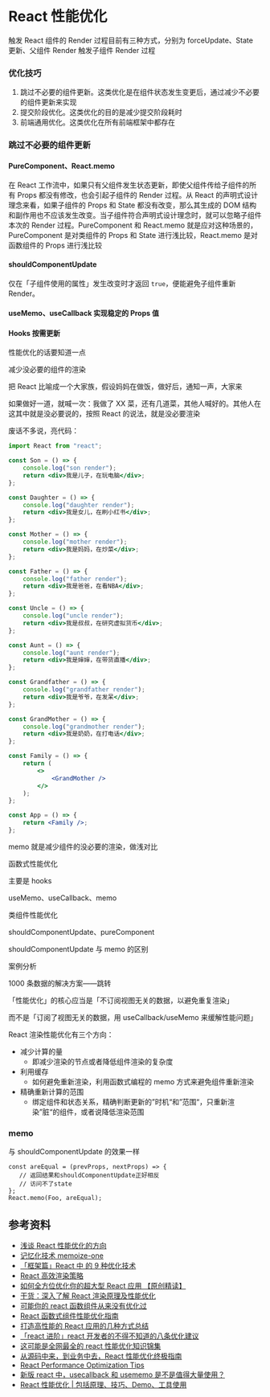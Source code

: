 # React 性能优化

触发 React 组件的 Render 过程目前有三种方式，分别为 forceUpdate、State 更新、父组件 Render 触发子组件 Render 过程

### 优化技巧

1. 跳过不必要的组件更新。这类优化是在组件状态发生变更后，通过减少不必要的组件更新来实现
2. 提交阶段优化。这类优化的目的是减少提交阶段耗时
3. 前端通用优化。这类优化在所有前端框架中都存在

### 跳过不必要的组件更新

#### PureComponent、React.memo

在 React 工作流中，如果只有父组件发生状态更新，即使父组件传给子组件的所有 Props 都没有修改，也会引起子组件的 Render 过程。从 React 的声明式设计理念来看，如果子组件的 Props 和 State 都没有改变，那么其生成的 DOM 结构和副作用也不应该发生改变。当子组件符合声明式设计理念时，就可以忽略子组件本次的 Render 过程。PureComponent 和 React.memo 就是应对这种场景的，PureComponent 是对类组件的 Props 和 State 进行浅比较，React.memo 是对函数组件的 Props 进行浅比较

#### shouldComponentUpdate

仅在「子组件使用的属性」发生改变时才返回 `true`，便能避免子组件重新 Render。

#### useMemo、useCallback 实现稳定的 Props 值

#### Hooks 按需更新

性能优化的话要知道一点

减少没必要的组件的渲染

把 React 比喻成一个大家族，假设妈妈在做饭，做好后，通知一声，大家来

如果做好一道，就喊一次：我做了 XX 菜，还有几道菜，其他人喊好的。其他人在这其中就是没必要说的，按照 React 的说法，就是没必要渲染

废话不多说，亮代码：

```jsx
import React from "react";

const Son = () => {
    console.log("son render");
    return <div>我是儿子，在玩电脑</div>;
};

const Daughter = () => {
    console.log("daughter render");
    return <div>我是女儿，在刷小红书</div>;
};

const Mother = () => {
    console.log("mother render");
    return <div>我是妈妈，在炒菜</div>;
};

const Father = () => {
    console.log("father render");
    return <div>我是爸爸，在看NBA</div>;
};

const Uncle = () => {
    console.log("uncle render");
    return <div>我是叔叔，在研究虚拟货币</div>;
};

const Aunt = () => {
    console.log("aunt render");
    return <div>我是婶婶，在带货直播</div>;
};

const Grandfather = () => {
    console.log("grandfather render");
    return <div>我是爷爷，在发呆</div>;
};

const GrandMother = () => {
    console.log("grandmother render");
    return <div>我是奶奶，在打电话</div>;
};

const Family = () => {
    return (
        <>
            <GrandMother />
        </>
    );
};

const App = () => {
    return <Family />;
};
```

memo 就是减少组件的没必要的渲染，做浅对比

函数式性能优化

主要是 hooks

useMemo、useCallback、memo

类组件性能优化

shouldComponentUpdate、pureComponent

shouldComponentUpdate 与 memo 的区别

案例分析

1000 条数据的解决方案——跳转

「性能优化」的核心应当是「不订阅视图无关的数据，以避免重复渲染」

而不是「订阅了视图无关的数据，用 useCallback/useMemo 来缓解性能问题」

React 渲染性能优化有三个方向：

-   减少计算的量
    -   即减少渲染的节点或者降低组件渲染的复杂度
-   利用缓存
    -   如何避免重新渲染，利用函数式编程的 memo 方式来避免组件重新渲染
-   精确重新计算的范围
    -   绑定组件和状态关系，精确判断更新的”时机“和”范围“，只重新渲染”脏“的组件，或者说降低渲染范围

### memo

与 shouldComponentUpdate 的效果一样

```react
const areEqual = (prevProps, nextProps) => {
   // 返回结果和shouldComponentUpdate正好相反
   // 访问不了state
};
React.memo(Foo, areEqual);
```

## 参考资料

-   [浅谈 React 性能优化的方向](https://zhuanlan.zhihu.com/p/74229420)
-   [记忆化技术 memoize-one](https://liyang0207.github.io/2018/10/11/%E3%80%8A%E8%AE%B0%E5%BF%86%E5%8C%96%E6%8A%80%E6%9C%AFmemoize-one%E3%80%8B/)
-   [「框架篇」React 中 的 9 种优化技术](https://mp.weixin.qq.com/s?__biz=Mzg2NDAzMjE5NQ==&mid=2247484658&idx=1&sn=8a71fd214af39a450a301c2338acad33&chksm=ce6ec05ef91949488d55bf4eca89b30336027541d12042bd16fdc9e531814eca6f7a58085a45&mpshare=1&scene=1&srcid=&sharer_sharetime=1568075495674&sharer_shareid=778ad5bf3b27e0078eb105d7277263f6#rd)
-   [React 高效渲染策略](https://github.com/fi3ework/blog/issues/15)
-   [如何全方位优化你的超大型 React 应用 【原创精读】](https://mp.weixin.qq.com/s?__biz=MzkwODIwMDY2OQ==&mid=2247488384&idx=1&sn=72499c2347a8b0bd43192942ab608d92&source=41#wechat_redirect)
-   [干货：深入了解 React 渲染原理及性能优化](https://mp.weixin.qq.com/s?__biz=MzkwODIwMDY2OQ==&mid=2247488326&idx=1&sn=3c00c2ee434e95df1795e9bdebf2ede6&source=41#wechat_redirect)
-   [可能你的 react 函数组件从来没有优化过](https://mp.weixin.qq.com/s?__biz=MzI1ODE4NzE1Nw==&mid=2247487358&idx=1&sn=99298d0c25e9906c82fe01cc29f59950&chksm=ea0d4584dd7acc92d2e26299feeb5b59b515bb0f866a415688b9d64fc566580a1b8f53be411b&mpshare=1&scene=1&srcid=&sharer_sharetime=1582717186505&sharer_shareid=778ad5bf3b27e0078eb105d7277263f6#rd)
-   [React 函数式组件性能优化指南](https://mp.weixin.qq.com/s?__biz=MzA4Nzg0MDM5Nw==&mid=2247484801&idx=1&sn=093d31f10f791728272cfd50d96b3338&chksm=90320663a7458f75961aef9dd819ed96e3d6a2fcb3e48bbce2b526990d55aeee2de8173fec4e&mpshare=1&scene=1&srcid=&sharer_sharetime=1583667940585&sharer_shareid=778ad5bf3b27e0078eb105d7277263f6#rd)
-   [打造高性能的 React 应用的几种方式总结](https://mp.weixin.qq.com/s/8qfxKV9euWg9DcOoTbgleg)
-   [「react 进阶」react 开发者的不得不知道的八条优化建议](https://mp.weixin.qq.com/s/x3Eqd4D8CDkm0ZTd7XCUwQ)
-   [这可能是全网最全的 react 性能优化知识锦集](https://jishuin.proginn.com/p/763bfbd5d4d0)
-   [从源码中来，到业务中去，React 性能优化终极指南](https://cloud.tencent.com/developer/news/833663)
-   [React Performance Optimization Tips](https://dev.to/harshdand/react-performance-optimization-tips-4238)
-   [新版 react 中，usecallback 和 usememo 是不是值得大量使用？](https://www.zhihu.com/question/390974405/answer/2001530387)
-   [React 性能优化 | 包括原理、技巧、Demo、工具使用](https://juejin.cn/post/6935584878071119885)
